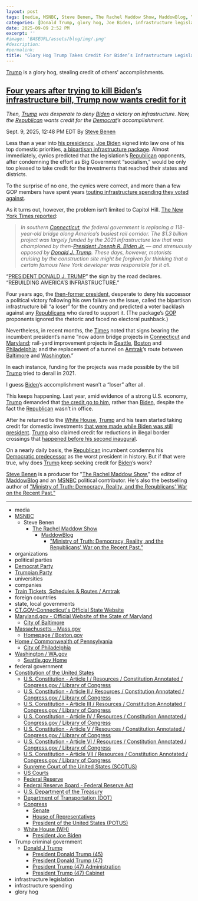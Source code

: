 ```yaml
---
layout: post
tags: [media, MSNBC, Steve Benen, The Rachel Maddow Show, MaddowBlog, “Ministry of Truth –  Democracy Reality and the Republicans’ War on the Recent Past.”, organizations, political parties, Democrat Party, Trumpian Party, universities, companies, Train Tickets Schedules & Routes / Amtrak, foreign countries, state local governments, CT.GOV-Connecticut’s Official State Website, Maryland.gov - Official Website of the State of Maryland, City of Baltimore, Massachusetts – Mass.gov, Homepage / Boston.gov, Home / Commonwealth of Pennsylvania, City of Philadelphia, Washington / WA.gov, Seattle.gov Home, federal government, Constitution of the United States, U.S. Constitution - Article I / Resources / Constitution Annotated / Congress.gov / Library of Congress, U.S. Constitution - Article II / Resources / Constitution Annotated / Congress.gov / Library of Congress, U.S. Constitution - Article III / Resources / Constitution Annotated / Congress.gov / Library of Congress, U.S. Constitution - Article IV / Resources / Constitution Annotated / Congress.gov / Library of Congress, U.S. Constitution - Article V / Resources / Constitution Annotated / Congress.gov / Library of Congress, U.S. Constitution - Article VI / Resources / Constitution Annotated / Congress.gov / Library of Congress, U.S. Constitution - Article VII / Resources / Constitution Annotated / Congress.gov / Library of Congress, Supreme Court of the United States (SCOTUS), US Courts, Federal Reserve, Federal Reserve Board - Federal Reserve Act, U.S. Department of the Treasury, Department of Transportation (DOT), Congress, Senate, House of Representatives, President of the United States (POTUS), White House (WH), President Joe Biden, Trump criminal government, Donald J Trump, President Donald Trump (45), President Donald Trump (47), President Trump (47) Administration, President Trump (47) Cabinet, infrastructure legislation, infrastructure spending, glory hog]
categories: [Donald Trump, glory hog, Joe Biden, infrastructure legislation]
date: 2025-09-09 2:52 PM
excerpt: ''
#image: 'BASEURL/assets/blog/img/.png'
#description:
#permalink:
title: "Glory Hog Trump Takes Credit For Biden’s Infrastructure Legislation"
---
```


[Trump](https://www.donaldjtrump.com/) is a glory hog, stealing credit of others' accomplishments.

## [Four years after trying to kill Biden’s infrastructure bill, Trump now wants credit for it](https://www.msnbc.com/rachel-maddow-show/maddowblog/four-years-trying-kill-bidens-infrastructure-bill-trump-now-wants-cred-rcna230116)

*Then, [Trump](https://www.donaldjtrump.com/) was desperate to deny [Biden](https://bidenwhitehouse.archives.gov/) a victory on infrastructure. Now, the [Republican](https://www.gop.com/) wants credit for the [Democrat](https://www.democrats.org/)’s accomplishment.*

Sept. 9, 2025, 12:48 PM EDT
By [Steve Benen](https://www.msnbc.com/author/steve-benen-ncpn433601)

Less than a year into [his presidency](https://bidenwhitehouse.archives.gov/), [Joe Biden](https://bidenwhitehouse.archives.gov/) signed into law one of his top domestic priorities, [a bipartisan infrastructure package](https://www.msnbc.com/rachel-maddow-show/maddowblog/what-s-newly-passed-bipartisan-infrastructure-package-n1283450). Almost immediately, cynics predicted that the legislation’s [Republican](https://www.gop.com/) opponents, after condemning the effort as Big Government “socialism,” would be only too pleased to take credit for the investments that reached their states and districts.

To the surprise of no one, the cynics were correct, and more than a few GOP members have spent years [touting infrastructure spending they voted against](https://www.msnbc.com/rachel-maddow-show/maddowblog/gop-rep-touts-essential-infrastructure-funds-voted-rcna135217).

As it turns out, however, the problem isn’t limited to Capitol Hill. [The New York Times reported](https://www.nytimes.com/2025/09/07/us/trump-infrastructure-signs.html):

> *In southern [Connecticut](https://portal.ct.gov/), the federal government is replacing a 118-year-old bridge along America’s busiest rail corridor. The $1.3 billion project was largely funded by the 2021 infrastructure law that was championed by then-[President Joseph R. Biden Jr.](https://bidenwhitehouse.archives.gov/) — and strenuously opposed by [Donald J. Trump](https://www.donaldjtrump.com/). These days, however, motorists cruising by the construction site might be forgiven for thinking that a certain famous New York developer was responsible for it all.*

“[PRESIDENT DONALD J. TRUMP](https://www.donaldjtrump.com/)” the sign by the road declares. “REBUILDING AMERICA’S INFRASTRUCTURE.”

Four years ago, the [then-former president](https://trumpwhitehouse.archives.gov/), desperate to deny his successor a political victory following his own failure on the issue, called the bipartisan infrastructure bill “a loser” for the country and predicted a voter backlash against any [Republicans](https://www.gop.com/) who dared to support it. (The package’s [GOP](https://www.gop.com/) proponents ignored the rhetoric and faced no electoral pushback.)

Nevertheless, in recent months, the [Times](https://www.nytimes.com/) noted that signs bearing the incumbent president’s name “now adorn bridge projects in [Connecticut](https://portal.ct.gov/) and [Maryland](https://www.maryland.gov/); rail-yard improvement projects in [Seattle](https://www.seattle.gov/), [Boston](https://www.boston.gov/homepage-bostongov) and [Philadelphia](https://www.phila.gov/); and the replacement of a tunnel on [Amtrak](https://www.amtrak.com/)’s route between [Baltimore](https://www.baltimorecity.gov/) and [Washington](https://dc.gov/).”

In each instance, funding for the projects was made possible by the bill [Trump](https://www.donaldjtrump.com/) tried to derail in 2021.

I guess [Biden](https://bidenwhitehouse.archives.gov/)’s accomplishment wasn’t a “loser” after all.

This keeps happening. Last year, amid evidence of a strong U.S. economy, [Trump](https://www.donaldjtrump.com/) demanded that [the credit go to him](https://www.msnbc.com/rachel-maddow-show/maddowblog/better-economy-becomes-trump-struggles-talk-rcna178220), rather than [Biden](https://bidenwhitehouse.archives.gov/), despite the fact the [Republican](https://www.gop.com/) wasn’t in office.

After he returned to the [White House](https://www.whitehouse.gov/), [Trump](https://www.donaldjtrump.com/) and his team started taking credit for domestic investments [that were made while Biden was still president](https://www.reuters.com/world/us/trump-effect-website-takes-credit-us-investment-made-under-biden-2025-07-08/). [Trump](https://www.donaldjtrump.com/) also claimed credit for reductions in illegal border crossings that [happened before his second inaugural](https://www.washingtonpost.com/opinions/2024/12/06/trump-billionaires-mothers-musk-hegseth/).

On a nearly daily basis, the [Republican](https://www.gop.com/) incumbent condemns his [Democratic predecessor](https://bidenwhitehouse.archives.gov/) as the worst president in history. But if that were true, why does [Trump](https://www.donaldjtrump.com/) keep seeking credit for [Biden](https://bidenwhitehouse.archives.gov/)’s work?

[Steve Benen](https://www.msnbc.com/author/steve-benen-ncpn433601) is a producer for "[The Rachel Maddow Show](https://www.msnbc.com/rachel-maddow-show)," the editor of [MaddowBlog](https://www.msnbc.com/rachel-maddow-show) and an [MSNBC](https://www.msnbc.com/) political contributor. He's also the bestselling author of ["Ministry of Truth: Democracy, Reality, and the Republicans' War on the Recent Past."](https://www.harpercollins.com/products/ministry-of-truth-steve-benen)

----
- media
- [MSNBC](https://www.msnbc.com/)
    - Steve Benen
        - [The Rachel Maddow Show](https://www.msnbc.com/rachel-maddow-show)
            - [MaddowBlog](https://www.msnbc.com/rachel-maddow-show)
                - ["Ministry of Truth: Democracy, Reality, and the Republicans' War on the Recent Past."](https://www.harpercollins.com/products/ministry-of-truth-steve-benen)
- organizations
- political parties
- [Democrat Party](https://www.democrats.org/)
- [Trumpian Party](https://www.gop.com/)
- universities
- companies
- [Train Tickets, Schedules & Routes / Amtrak](https://www.amtrak.com/)
- foreign countries
- state, local governments
- [CT.GOV-Connecticut's Official State Website](https://portal.ct.gov/)
- [Maryland.gov - Official Website of the State of Maryland](https://www.maryland.gov/Pages/default.aspx)
    - [City of Baltimore](https://www.baltimorecity.gov/)
- [Massachusetts – Mass.gov](https://www.mass.gov/)
    - [Homepage / Boston.gov](https://www.boston.gov/homepage-bostongov)
- [Home / Commonwealth of Pennsylvania](https://www.pa.gov/en.html)
    - [City of Philadelphia](https://www.phila.gov/)
- [Washington / WA.gov](https://wa.gov/)
    - [Seattle.gov Home](https://www.seattle.gov/)
- federal government
- [Constitution of the United States](https://constitution.congress.gov/)
    - [U.S. Constitution - Article I / Resources / Constitution Annotated / Congress.gov / Library of Congress](https://constitution.congress.gov/constitution/article-1/)
    - [U.S. Constitution - Article II / Resources / Constitution Annotated / Congress.gov / Library of Congress](https://constitution.congress.gov/constitution/article-2/)
    - [U.S. Constitution - Article III / Resources / Constitution Annotated / Congress.gov / Library of Congress](https://constitution.congress.gov/constitution/article-3/)
    - [U.S. Constitution - Article IV / Resources / Constitution Annotated / Congress.gov / Library of Congress](https://constitution.congress.gov/constitution/article-4/)
    - [U.S. Constitution - Article V / Resources / Constitution Annotated / Congress.gov / Library of Congress](https://constitution.congress.gov/constitution/article-5/)
    - [U.S. Constitution - Article VI / Resources / Constitution Annotated / Congress.gov / Library of Congress](https://constitution.congress.gov/constitution/article-6/)
    - [U.S. Constitution - Article VII / Resources / Constitution Annotated / Congress.gov / Library of Congress](https://constitution.congress.gov/constitution/article-7/)
    - [Supreme Court of the United States (SCOTUS)](https://www.supremecourt.gov/)
    - [US Courts](https://www.uscourts.gov/)
    - [Federal Reserve](https;//www.federalreserve.gov/)
    - [Federal Reserve Board - Federal Reserve Act](https://www.federalreserve.gov/aboutthefed/fract.htm)
    - [U.S. Department of the Treasury](https://home.treasury.gov/)
    - [Department of Transportation (DOT)](https://www.transportation.gov/)
    - [Congress](https://www.congress.gov/)
        - [Senate](https://www.senate.gov/)
        - [House of Representatives](https://www.house.gov/)
        - [President of the United States (POTUS)](https://www.whitehouse.gov/)
    - [White House (WH)](https://www.whitehouse.gov/)
        - [President Joe Biden](https://bidenwhitehouse.archives.gov/)
- Trump criminal government
    - [Donald J Trump](https://www.donaldjtrump.com/)
         - [President Donald Trump (45)](https://trumpwhitehouse.archives.gov/)
        - [President Donald Trump (47)](https://www.whitehouse.gov/administration/donald-j-trump/)
        - [President Trump (47) Administration](https://www.whitehouse.gov/administration/)
        - [President Trump (47) Cabinet](https://www.whitehouse.gov/administration/the-cabinet/)
- infrastructure legislation 
- infrastructure spending
- glory hog


